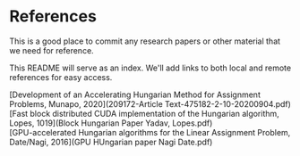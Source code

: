 # References

This is a good place to commit any research papers or other material that we need for reference.

This README will serve as an index.  We'll add links to both local and remote references for easy
access.


[Development of an Accelerating Hungarian Method for Assignment Problems, Munapo, 2020](209172-Article Text-475182-2-10-20200904.pdf)\
[Fast block distributed CUDA implementation of the Hungarian algorithm, Lopes, 1019](Block Hungarian Paper Yadav, Lopes.pdf)\
[GPU-accelerated Hungarian algorithms for the Linear Assignment Problem, Date/Nagi, 2016](GPU HUngarian paper Nagi Date.pdf)
